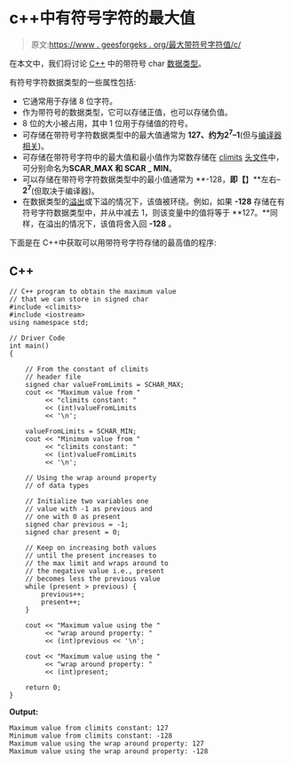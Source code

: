 # c++中有符号字符的最大值

> 原文:[https://www . geesforgeks . org/最大带符号字符值/c/](https://www.geeksforgeeks.org/maximum-value-of-signed-char-in-c/)

在本文中，我们将讨论 [C++](https://www.geeksforgeeks.org/c-plus-plus/) 中的带符号 char [数据类型](https://www.geeksforgeeks.org/c-data-types/)。

有符号字符数据类型的一些属性包括:

*   它通常用于存储 8 位字符。
*   作为带符号的数据类型，它可以存储正值，也可以存储负值。
*   8 位的大小被占用，其中 1 位用于存储值的符号。
*   可存储在带符号字符数据类型中的最大值通常为 **127、**约为**2<sup>7</sup>–1**(但与[编译器相关](https://www.geeksforgeeks.org/compile-32-bit-program-64-bit-gcc-c-c/))。
*   可存储在带符号字符中的最大值和最小值作为常数存储在 [climits](https://www.geeksforgeeks.org/climits-limits-h-cc/) [头文件](https://www.geeksforgeeks.org/header-files-in-c-cpp-and-its-uses/)中，可分别命名为**SCAR**_**MAX 和 SCAR _ MIN**。
*   可以存储在带符号字符数据类型中的最小值通常为 **-128，**即【**】**左右–**2<sup>7</sup>**(但取决于编译器)。
*   在数据类型的[溢出](https://www.geeksforgeeks.org/overflow-in-arithmetic-addition-in-binary-number-system/)或下溢的情况下，该值被环绕。例如，如果 **-128** 存储在有符号字符数据类型中，并从中减去 1，则该变量中的值将等于 **127。**同样，在溢出的情况下，该值将舍入回 **-128** 。

下面是在 C++中获取可以用带符号字符存储的最高值的程序:

## C++

```
// C++ program to obtain the maximum value
// that we can store in signed char
#include <climits>
#include <iostream>
using namespace std;

// Driver Code
int main()
{

    // From the constant of climits
    // header file
    signed char valueFromLimits = SCHAR_MAX;
    cout << "Maximum value from "
         << "climits constant: "
         << (int)valueFromLimits
         << '\n';

    valueFromLimits = SCHAR_MIN;
    cout << "Minimum value from "
         << "climits constant: "
         << (int)valueFromLimits
         << '\n';

    // Using the wrap around property
    // of data types

    // Initialize two variables one
    // value with -1 as previous and
    // one with 0 as present
    signed char previous = -1;
    signed char present = 0;

    // Keep on increasing both values
    // until the present increases to
    // the max limit and wraps around to
    // the negative value i.e., present
    // becomes less the previous value
    while (present > previous) {
        previous++;
        present++;
    }

    cout << "Maximum value using the "
         << "wrap around property: "
         << (int)previous << '\n';

    cout << "Maximum value using the "
         << "wrap around property: "
         << (int)present;

    return 0;
}
```

**Output:**

```
Maximum value from climits constant: 127
Minimum value from climits constant: -128
Maximum value using the wrap around property: 127
Maximum value using the wrap around property: -128

```